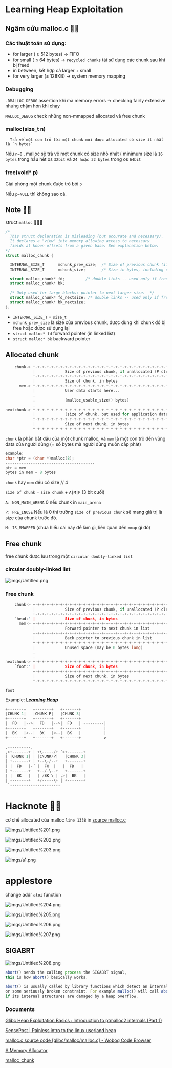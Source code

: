 
# Learning Heap Exploitation

## Ngâm cứu malloc.c 🤦‍♀️

### Các thuật toán sử dụng:

- for larger ( ≥ 512 bytes) → FIFO
- for small ( ≤ 64 bytes)  → `recycled chunks` tái sử dụng các chunk sau khi bị freed
- in between, kết hợp cả larger + small
- for very larger (≥ 128KB) → system memory mapping

### Debugging

`-DMALLOC_DEBUG` assertion khi mà memory errors → checking fairly extensive nhưng chậm hơn khi chạy

`MALLOC_DEBUG` check những non-mmapped allocated và free chunk

### malloc(size_t n)

      Trả về một con trỏ tới một chunk mới được allocated có size ít nhất là `n bytes` 

Nếu `n=0` , malloc sẽ trả về một chunk có size nhỏ nhất ( minimum size là `16 bytes` trong hầu hết os `32bit` và `24 hoặc 32 bytes` trong os `64bit`

### free(void* p)

Giải phóng một chunk được trỏ bởi `p` 

Nếu `p=NULL` thì không sao cả. 

## Note 🤷‍♀️

struct `malloc` 🍔🍕🌭

```c
/*
  This struct declaration is misleading (but accurate and necessary).
  It declares a "view" into memory allowing access to necessary
  fields at known offsets from a given base. See explanation below.
*/
struct malloc_chunk {

  INTERNAL_SIZE_T      mchunk_prev_size;  /* Size of previous chunk (if free).  */
  INTERNAL_SIZE_T      mchunk_size;       /* Size in bytes, including overhead. */

  struct malloc_chunk* fd;         /* double links -- used only if free. */
  struct malloc_chunk* bk;

  /* Only used for large blocks: pointer to next larger size.  */
  struct malloc_chunk* fd_nextsize; /* double links -- used only if free. */
  struct malloc_chunk* bk_nextsize;
}; 
```

- `INTERNAL_SIZE_T`  = `size_t`
- `mchunk_prev_size`  là size của previous chunk, được dùng khi chunk đó bị free hoặc được sử dụng lại
- `struct malloc* fd` forward pointer (in linked list)
- `struct malloc* bk` backward pointer

## Allocated chunk

```c
    chunk-> +-+-+-+-+-+-+-+-+-+-+-+-+-+-+-+-+-+-+-+-+-+-+-+-+-+-+-+-+-+-+-+-+
            |             Size of previous chunk, if unallocated (P clear)  |
            +-+-+-+-+-+-+-+-+-+-+-+-+-+-+-+-+-+-+-+-+-+-+-+-+-+-+-+-+-+-+-+-+
            |             Size of chunk, in bytes                     |A|M|P|
      mem-> +-+-+-+-+-+-+-+-+-+-+-+-+-+-+-+-+-+-+-+-+-+-+-+-+-+-+-+-+-+-+-+-+
            |             User data starts here...                          .
            .                                                               .
            .             (malloc_usable_size() bytes)                      .
            .                                                               |
nextchunk-> +-+-+-+-+-+-+-+-+-+-+-+-+-+-+-+-+-+-+-+-+-+-+-+-+-+-+-+-+-+-+-+-+
            |             (size of chunk, but used for application data)    |
            +-+-+-+-+-+-+-+-+-+-+-+-+-+-+-+-+-+-+-+-+-+-+-+-+-+-+-+-+-+-+-+-+
            |             Size of next chunk, in bytes                |A|0|1|
            +-+-+-+-+-+-+-+-+-+-+-+-+-+-+-+-+-+-+-+-+-+-+-+-+-+-+-+-+-+-+-+-+
```

`chunk` là phần bắt đầu của một chunk malloc, và `mem` là một con trỏ đến vùng data của người dùng (= số bytes mà người dùng muốn cấp phát)

```c
example:
char *ptr = (char *)malloc(8);
---------------------------------------
ptr = mem
bytes in mem = 8 bytes
```

`chunk` hay `mem` đều có size // 4

`size of chunk` = `size chunk` + `A|M|P` (3 bit cuối)

`A: NON_MAIN_ARENA` 0 nếu chunk in `main_arena`

`P: PRE_INUSE` Nếu là 0 thì trường `size of previous chunk` sẽ mang giá trị là size của chunk trước đó.

`M: IS_MMAPPED` (chưa hiểu cái này để làm gì, liên quan đến `mmap` gì đó)

## Free chunk

free chunk được lưu trong một `circular doubly-linked list`

### circular doubly-linked list

![imgs/Untitled.png](imgs/Untitled.png)

### Free chunk

```c
    chunk-> +-+-+-+-+-+-+-+-+-+-+-+-+-+-+-+-+-+-+-+-+-+-+-+-+-+-+-+-+-+-+-+-+
            |             Size of previous chunk, if unallocated (P clear)  |
            +-+-+-+-+-+-+-+-+-+-+-+-+-+-+-+-+-+-+-+-+-+-+-+-+-+-+-+-+-+-+-+-+
    `head:' |             Size of chunk, in bytes                     |A|0|P|
      mem-> +-+-+-+-+-+-+-+-+-+-+-+-+-+-+-+-+-+-+-+-+-+-+-+-+-+-+-+-+-+-+-+-+
            |             Forward pointer to next chunk in list             |
            +-+-+-+-+-+-+-+-+-+-+-+-+-+-+-+-+-+-+-+-+-+-+-+-+-+-+-+-+-+-+-+-+
            |             Back pointer to previous chunk in list            |
            +-+-+-+-+-+-+-+-+-+-+-+-+-+-+-+-+-+-+-+-+-+-+-+-+-+-+-+-+-+-+-+-+
            |             Unused space (may be 0 bytes long)                .
            .                                                               .
            .                                                               |
nextchunk-> +-+-+-+-+-+-+-+-+-+-+-+-+-+-+-+-+-+-+-+-+-+-+-+-+-+-+-+-+-+-+-+-+
    `foot:' |             Size of chunk, in bytes                           |
            +-+-+-+-+-+-+-+-+-+-+-+-+-+-+-+-+-+-+-+-+-+-+-+-+-+-+-+-+-+-+-+-+
            |             Size of next chunk, in bytes                |A|0|0|
            +-+-+-+-+-+-+-+-+-+-+-+-+-+-+-+-+-+-+-+-+-+-+-+-+-+-+-+-+-+-+-+-+
```

`foot` 

Example: [L***earning Heap***](https://sensepost.com/blog/2017/painless-intro-to-the-linux-userland-heap/) 

```c
+-------+   +-------+   +-------+
|CHUNK 1|   |CHUNK P|   |CHUNK 3|
+-------+   +-------+   +-------+   
|  FD   |-->|  FD   |-->|  FD   | ---------|
+-------+   +-------+   +-------+          |
|  BK   |<--|  BK   |<--|  BK   |          |
+-------+   +-------+   +-------+          v
```

```c
,----------.
,>+-------+ | +\-----/+ `>+-------+
| |CHUNK 1| | |C\UNK/P|   |CHUNK 3|
| +-------+ | +--\-/--+   +-------+   
| |  FD   |-´ |  FX  |   |  FD   |
| +-------+   +--/-\--+   +-------+   
| |  BK   |   | /BK \ | ,>|  BK   |
| +-------+   +/-----\+ | +-------+
 `----------------------
```

# Hacknote 🙇‍♀️

cơ chế allocated của malloc `line 1338` in [source malloc.c](https://code.woboq.org/userspace/glibc/malloc/malloc.c.html#1338)

![imgs/Untitled%201.png](imgs/Untitled%201.png)

![imgs/Untitled%202.png](imgs/Untitled%202.png)

![imgs/Untitled%203.png](imgs/Untitled%203.png)

![imgs/a1.png](imgs/a1.png)

# applestore

change addr `atoi` function

![imgs/Untitled%204.png](imgs/Untitled%204.png)

![imgs/Untitled%205.png](imgs/Untitled%205.png)

![imgs/Untitled%206.png](imgs/Untitled%206.png)

![imgs/Untitled%207.png](imgs/Untitled%207.png)

## SIGABRT

![imgs/Untitled%208.png](imgs/Untitled%208.png)

```jsx
abort() sends the calling process the SIGABRT signal,
this is how abort() basically works.

abort() is usually called by library functions which detect an internal error 
or some seriously broken constraint. For example malloc() will call abort() 
if its internal structures are damaged by a heap overflow.
```

### Documents

[Glibc Heap Exploitation Basics : Introduction to ptmalloc2 internals (Part 1)](http://blog.k3170makan.com/2018/11/glibc-heap-exploitation-basics.html)

[SensePost | Painless intro to the linux userland heap](https://sensepost.com/blog/2017/painless-intro-to-the-linux-userland-heap/)

[malloc.c source code [glibc/malloc/malloc.c] - Woboq Code Browser](https://code.woboq.org/userspace/glibc/malloc/malloc.c.html)

[A Memory Allocator](http://gee.cs.oswego.edu/dl/html/malloc.html)

[malloc_chunk](https://heap-exploitation.dhavalkapil.com/diving_into_glibc_heap/malloc_chunk)